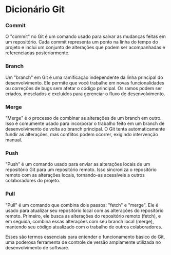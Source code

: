 # Dicionário Git

### Commit

O "commit" no Git é um comando usado para salvar as mudanças feitas em um repositório. Cada commit representa um ponto na linha do tempo do projeto e inclui um conjunto de alterações que podem ser acompanhadas e referenciadas posteriormente.

### Branch

Um "branch" em Git é uma ramificação independente da linha principal do desenvolvimento. Ele permite que você trabalhe em novas funcionalidades ou correções de bugs sem afetar o código principal. Os ramos podem ser criados, mesclados e excluídos para gerenciar o fluxo de desenvolvimento.

### Merge

"Merge" é o processo de combinar as alterações de um branch em outro. Isso é comumente usado para incorporar o trabalho feito em um branch de desenvolvimento de volta ao branch principal. O Git tenta automaticamente fundir as alterações, mas conflitos podem ocorrer, exigindo intervenção manual.

### Push

"Push" é um comando usado para enviar as alterações locais de um repositório Git para um repositório remoto. Isso sincroniza o repositório remoto com as alterações locais, tornando-as acessíveis a outros colaboradores do projeto.

### Pull

"Pull" é um comando que combina dois passos: "fetch" e "merge". Ele é usado para atualizar seu repositório local com as alterações do repositório remoto. Primeiro, ele busca as alterações do repositório remoto (fetch), e em seguida, combina essas alterações com seu branch local (merge), mantendo seu código atualizado com o trabalho de outros colaboradores.

Esses são termos essenciais para entender o funcionamento básico do Git, uma poderosa ferramenta de controle de versão amplamente utilizada no desenvolvimento de software.